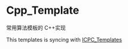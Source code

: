 # Cpp_Template

常用算法模板的 C++实现

This templates is syncing with [ICPC_Templates](https://github.com/Michaelwmx/ICPC_Templates)
